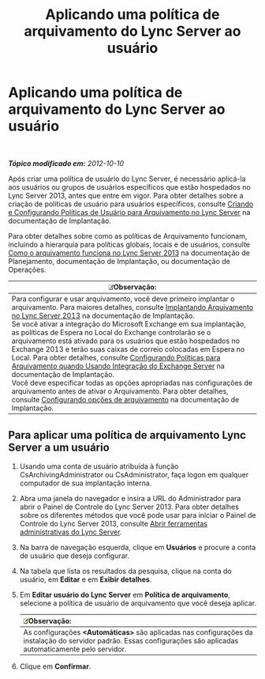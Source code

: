 ﻿---
title: Aplicando uma política de arquivamento do Lync Server ao usuário
TOCTitle: Aplicando uma política de arquivamento do Lync Server ao usuário
ms:assetid: a23e4876-aa8d-4f49-a3bd-3696616e8290
ms:mtpsurl: https://technet.microsoft.com/pt-br/library/JJ205143(v=OCS.15)
ms:contentKeyID: 49307661
ms.date: 05/19/2016
mtps_version: v=OCS.15
ms.translationtype: HT
---

# Aplicando uma política de arquivamento do Lync Server ao usuário

 

_**Tópico modificado em:** 2012-10-10_

Após criar uma política de usuário do Lync Server, é necessário aplicá-la aos usuários ou grupos de usuários específicos que estão hospedados no Lync Server 2013, antes que entre em vigor. Para obter detalhes sobre a criação de políticas de usuário para usuários específicos, consulte [Criando e Configurando Políticas de Usuário para Arquivamento no Lync Server](lync-server-2013-creating-and-configuring-user-policies-for-archiving-in-lync-server.md) na documentação de Implantação.

Para obter detalhes sobre como as políticas de Arquivamento funcionam, incluindo a hierarquia para políticas globais, locais e de usuários, consulte [Como o arquivamento funciona no Lync Server 2013](lync-server-2013-how-archiving-works.md) na documentação de Planejamento, documentação de Implantação, ou documentação de Operações.

<table>
<thead>
<tr class="header">
<th><img src="images/Gg425756.note(OCS.15).gif" title="note" alt="note" />Observação:</th>
</tr>
</thead>
<tbody>
<tr class="odd">
<td>Para configurar e usar arquivamento, você deve primeiro implantar o arquivamento. Para maiores detalhes, consulte <a href="lync-server-2013-deploying-archiving.md">Implantando Arquivamento no Lync Server 2013</a> na documentação de Implantação.<br />
Se você ativar a integração do Microsoft Exchange em sua implantação, as políticas de Espera no Local do Exchange controlarão se o arquivamento está ativado para os usuários que estão hospedados no Exchange 2013 e terão suas caixas de correio colocadas em Espera no Local. Para obter detalhes, consulte <a href="lync-server-2013-setting-up-policies-for-archiving-when-using-exchange-server-integration.md">Configurando Políticas para Arquivamento quando Usando Integração do Exchange Server</a> na documentação de Implantação.<br />
Você deve especificar todas as opções apropriadas nas configurações de arquivamento antes de ativar o Arquivamento. Para obter detalhes, consulte <a href="lync-server-2013-configuring-archiving-options.md">Configurando opções de arquivamento</a> na documentação de Implantação.</td>
</tr>
</tbody>
</table>


## Para aplicar uma política de arquivamento Lync Server a um usuário

1.  Usando uma conta de usuário atribuída à função CsArchivingAdministrator ou CsAdministrator, faça logon em qualquer computador de sua implantação interna.

2.  Abra uma janela do navegador e insira a URL do Administrador para abrir o Painel de Controle do Lync Server 2013. Para obter detalhes sobre os diferentes métodos que você pode usar para iniciar o Painel de Controle do Lync Server 2013, consulte [Abrir ferramentas administrativas do Lync Server](lync-server-2013-open-lync-server-administrative-tools.md).

3.  Na barra de navegação esquerda, clique em **Usuários** e procure a conta de usuário que deseja configurar.

4.  Na tabela que lista os resultados da pesquisa, clique na conta do usuário, em **Editar** e em **Exibir detalhes**.

5.  Em **Editar usuário do Lync Server** em **Política de arquivamento**, selecione a política de usuário de arquivamento que você deseja aplicar.
    
    <table>
    <thead>
    <tr class="header">
    <th><img src="images/Gg425756.note(OCS.15).gif" title="note" alt="note" />Observação:</th>
    </tr>
    </thead>
    <tbody>
    <tr class="odd">
    <td>As configurações <strong>&lt;Automáticas&gt;</strong> são aplicadas nas configurações da instalação do servidor padrão. Essas configurações são aplicadas automaticamente pelo servidor.</td>
    </tr>
    </tbody>
    </table>


6.  Clique em **Confirmar**.

